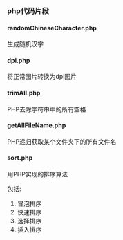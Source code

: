 ### php代码片段

#### randomChineseCharacter.php 

生成随机汉字

#### dpi.php

将正常图片转换为dpi图片

#### trimAll.php

PHP去除字符串中的所有空格

#### getAllFileName.php

PHP递归获取某个文件夹下的所有文件名

#### sort.php

用PHP实现的排序算法

包括:
1. 冒泡排序
2. 快速排序
3. 选择排序
4. 插入排序